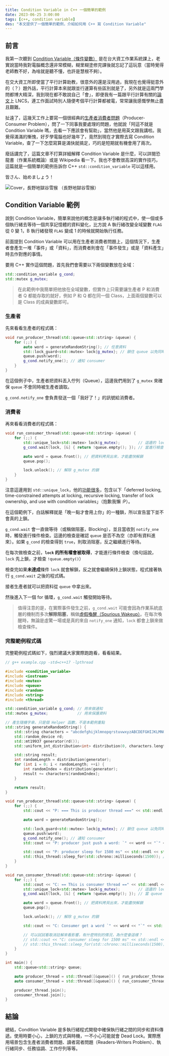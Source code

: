 ```yaml
---
title: Condition Variable in C++ 一個簡單的範例
date: 2023-06-25 3:00:00
tags: [c++, condition variable]
des: "本文提供了一個簡單的範例，介紹如何用 C++ 寫 Condition Variable"
---
```


## 前言

我第一次聽到 [Condition Variable（條件變數）](https://zh.wikipedia.org/wiki/%E7%9B%A3%E8%A6%96%E5%99%A8_(%E7%A8%8B%E5%BA%8F%E5%90%8C%E6%AD%A5%E5%8C%96)#%E6%A2%9D%E4%BB%B6%E8%AE%8A%E6%95%B8(Condition_Variable)) 是在台大資工作業系統課上，老實說當時我對電腦概念還非常模糊，糊里糊塗修完課後就忘記了這玩意（當時覺得老師教不好，為啥就是聽不懂，也許是慧根不夠）。

在交大資工所即使當了平行計算助教，很意外的還是沒用過，我現在也覺得挺意外的（？）題外話，平行計算本來就跟並行運算有些區別就是了，另外就是這兩門學問都博大精深，我到現在都不敢說自己「會」，即便我有一篇跟平行計算有關的[論文](https://link.springer.com/chapter/10.1007/978-3-031-20891-1_13)上 LNCS，連工作面試時別人隨便考個平行計算都被電，常常讓我感慨學無止盡且艱難。

扯遠了，這幾天工作上要寫一個很經典的[生產者消費者問題](https://zh.wikipedia.org/zh-tw/%E7%94%9F%E4%BA%A7%E8%80%85%E6%B6%88%E8%B4%B9%E8%80%85%E9%97%AE%E9%A2%98)（Producer-Consumer Problem），問了一下同事我要處理的問題，他就說「阿這不就是 Condition Variable 嗎，去看一下應該會有幫助」，當然他是用英文跟我講啦。我覺得滿滿的慚愧，好歹學電腦也好幾年了，竟然到現在才實際去寫 Condition Variable，查了一下怎麼寫算是滿快就搞定，巧的是短期就有機會用了兩次。

廢話講完了，這篇文章不打算詳細解釋 Condition Variable 是什麼，可以詳閱恐龍書（作業系統概論）或是 Wikipedia 看一下。我也不會教很高深的實作技巧，這篇就是一個簡單的範例告訴你 C++ `std::condition_variable` 可以這樣用。

皆さん、始めましょう！

![Cover，長野地獄谷雪猴](https://github.com/tigercosmos/blog/assets/18013815/2f3ae415-8d97-42eb-bb3c-9d5a49146590)
（長野地獄谷雪猴）

## Condition Variable 範例

說到 Condition Variable，簡單來說他的概念是讓多執行緒的程式中，使一個或多個執行緒去等待一個共享記憶體的資料變化，比方說 A 執行緒改變全域變數 `FLAG` 從 0 變 1，B 執行緒發現 `FLAG` 變成 1 的時候就開始執行任務。

前面提到 Condition Variable 可以用在生產者消費者問題上，這個情況下，生產者會產生一堆「事件」或「資料」，而消費者則會在「事件發生」或是「資料產生」時去作對應的事情。


要用 C++ 實作這個問題，首先我們會需要以下兩個變數放在全域：

```cpp
std::condition_variable g_cond;
std::mutex g_mutex;
```

> 在此範例中我簡單把他放在全域變數，但實作上只需要讓生產者 P 和消費者 Q 都能存取的就好，例如 P 和 Q 都在同一個 Class，上面兩個變數可以是 Class 的成員變數即可。


### 生產者

先來看看生產者的程式碼：

```cpp
void run_producer_thread(std::queue<std::string> &queue) {
    for (;;) {
        auto word = generateRandomString(); // 任意資料
        std::lock_guard<std::mutex> lock{g_mutex}; // 鎖住 queue 以免同時被 consumer 讀取
        queue.push(word);
        g_cond.notify_one(); // 通知 consumer
    }
}
```

在這個例子中，生產者把資料丟入佇列（Queue），這邊我們用到了 `g_mutex` 來確保 `queue` 不會同時被生產者讀取。

`g_cond.notify_one` 會負責發送一個「我好了！」的訊號給消費者。

### 消費者

再來看看消費者的程式碼：

```cpp
void run_consumer_thread(std::queue<std::string> &queue) {
    for (;;) {
        std::unique_lock<std::mutex> lock(g_mutex);        // 這邊的 lock 還不會真的上鎖
        g_cond.wait(lock, [&] { return !queue.empty(); }); // 當進行檢查 queue 不為空時，lock 會上鎖

        auto word = queue.front(); // 把資料拷貝出來，才能盡快解鎖
        queue.pop();

        lock.unlock(); // 解除 g_mutex 的鎖
    }
}
```

注意這邊用到 `std::unique_lock`，他的[功能很多](https://en.cppreference.com/w/cpp/thread/unique_lock)，包含以下「deferred locking, time-constrained attempts at locking, recursive locking, transfer of lock ownership, and use with condition variables」（抱歉我懶 :P）。

在這個範例下，白話解釋就是「晚一點才會用上你」的一種鎖，所以宣告當下並不會真的上鎖。

`g_cond.wait` 會一直做等待（或稱做阻塞，Blocking），並且當收到 `notify_one` 時，觸發進行條件檢查。這邊的檢查是確認 `queue` 是否不為空（亦即有資料進來）。如果 `g_cond` 的檢查得到 `true`，則取消阻塞，反之繼續進行等待。

在每次做檢查之前，**`lock` 的所有權會被取得**，才能進行條件檢查（換句話說，`lock` 先上鎖，才檢查 `!queue.empty()`）

檢查完如果**未達成**條件 `lock` 就會解鎖，反之就會繼續保持上鎖狀態，程式接著執行 `g_cond.wait` 之後的程式碼。

接者生產者就可以把資料從 `queue` 中拿出來。

然後進入下一個 for 循環，`g_cond.wait` 觸發開始等待。

> 值得注意的是，在實際事件發生之前，`g_cond.wait` 可能會因為作業系統底層的機制而多次**解除阻塞**，稱做[虛假喚醒（Spurious Wakeup）](https://en.wikipedia.org/wiki/Spurious_wakeup)。在每次喚醒時，無論是虛驚一場或是真的來自 `notify_one` 通知，`lock` 都會上鎖來做檢查條件。

### 完整範例程式碼

完整範例程式碼如下，強烈建議大家實際跑跑看，看看結果。

```cpp
// g++ example.cpp -std=c++17 -lpthread

#include <condition_variable>
#include <iostream>
#include <mutex>
#include <queue>
#include <random>
#include <string>
#include <thread>

std::condition_variable g_cond; // 用來做通知
std::mutex g_mutex;             // 用來保護資料

// 產生隨機字串，只是個 Helper 函數，不是本範例重點
std::string generateRandomString() {
    std::string characters = "abcdefghijklmnopqrstuvwxyzABCDEFGHIJKLMNOPQRSTUVWXYZ0123456789";
    std::random_device rd;
    std::mt19937 generator(rd());
    std::uniform_int_distribution<int> distribution(0, characters.length() - 1);

    std::string result;
    int randomLength = distribution(generator);
    for (int i = 0; i < randomLength; ++i) {
        int randomIndex = distribution(generator);
        result += characters[randomIndex];
    }

    return result;
}

void run_producer_thread(std::queue<std::string> &queue) {
    for (;;) {
        std::cout << "P: === This is producer thread ===" << std::endl << std::flush;

        auto word = generateRandomString();

        std::lock_guard<std::mutex> lock{g_mutex}; // 鎖住 queue 以免同時被 consumer 讀取
        queue.push(word);
        g_cond.notify_one(); // 通知 consumer
        std::cout << "P: producer just push a word: `" << word << "`" << std::endl << std::flush;

        std::cout << "P: producer sleep for 1500 ms" << std::endl << std::flush;
        std::this_thread::sleep_for(std::chrono::milliseconds(1500)); // 睡 1500 ms 方便觀察
    }
}

void run_consumer_thread(std::queue<std::string> &queue) {
    for (;;) {
        std::cout << "C: == This is consumer thread ==" << std::endl << std::flush;
        std::unique_lock<std::mutex> lock(g_mutex);        // 這邊的 lock 用來下一行檢查 queue 狀態
        g_cond.wait(lock, [&] { return !queue.empty(); }); // 當 queue 不為空時

        auto word = queue.front(); // 把資料拷貝出來，才能盡快解鎖
        queue.pop();

        lock.unlock(); // 解除 g_mutex 的鎖

        std::cout << "C: Consumer get a word `" << word << "`" << std::endl << std::flush;

        // 可以試試看取消註解來看影響，有什麼特別的情況，為什麼會這樣？
        // std::cout << "C: consumer sleep for 1500 ms" << std::endl << std::flush;
        // std::this_thread::sleep_for(std::chrono::milliseconds(1500)); // 睡 1500 ms 方便觀察
    }
}

int main() {
    std::queue<std::string> queue;

    auto producer_thread = std::thread([&queue]() { run_producer_thread(queue); });
    auto consumer_thread = std::thread([&queue]() { run_consumer_thread(queue); });

    producer_thread.join();
    consumer_thread.join();
}
```

## 結論

總結，Condition Variable 是多執行緒程式開發中確保執行緒之間的同步和資料傳遞。使用時要小心，上鎖的方式與時機，一不小心可能就會 Dead Lock。實際應用場景包含生產者消費者問題、讀者寫者問題（Readers-Writers Problem）、執行緒同步、任務協調、工作佇列等等。
